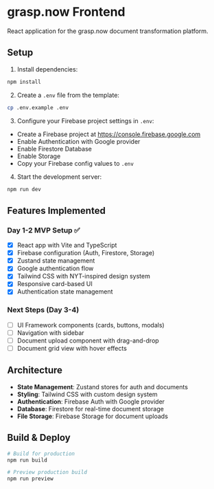 # grasp.now Frontend

React application for the grasp.now document transformation platform.

## Setup

1. Install dependencies:
```bash
npm install
```

2. Create a `.env` file from the template:
```bash
cp .env.example .env
```

3. Configure your Firebase project settings in `.env`:
- Create a Firebase project at https://console.firebase.google.com
- Enable Authentication with Google provider
- Enable Firestore Database
- Enable Storage
- Copy your Firebase config values to `.env`

4. Start the development server:
```bash
npm run dev
```

## Features Implemented

### Day 1-2 MVP Setup ✅
- [x] React app with Vite and TypeScript
- [x] Firebase configuration (Auth, Firestore, Storage)
- [x] Zustand state management
- [x] Google authentication flow
- [x] Tailwind CSS with NYT-inspired design system
- [x] Responsive card-based UI
- [x] Authentication state management

### Next Steps (Day 3-4)
- [ ] UI Framework components (cards, buttons, modals)
- [ ] Navigation with sidebar
- [ ] Document upload component with drag-and-drop
- [ ] Document grid view with hover effects

## Architecture

- **State Management**: Zustand stores for auth and documents
- **Styling**: Tailwind CSS with custom design system
- **Authentication**: Firebase Auth with Google provider
- **Database**: Firestore for real-time document storage
- **File Storage**: Firebase Storage for document uploads

## Build & Deploy

```bash
# Build for production
npm run build

# Preview production build
npm run preview
```
